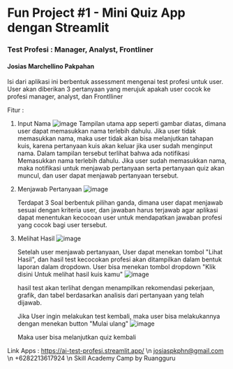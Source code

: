 # Fun Project #1 - Mini Quiz App dengan Streamlit

### Test Profesi : Manager, Analyst, Frontliner
#### Josias Marchellino Pakpahan

Isi dari aplikasi ini berbentuk assessment mengenai test profesi untuk user. User akan diberikan 3 pertanyaan yang merujuk apakah user cocok ke profesi manager, analyst, dan Frontlliner

Fitur : 
1. Input Nama
   ![image](https://github.com/user-attachments/assets/bcda3032-8675-4e1a-ab01-b677d5cb801d)
   Tampilan utama app seperti gambar diatas, dimana user dapat memasukkan nama terlebih dahulu. Jika user tidak memasukkan nama, maka user tidak akan bisa melanjutkan tahapan kuis, karena pertanyaan kuis
   akan keluar jika user sudah menginput nama. Dalam tampilan tersebut terlihat bahwa ada notifikasi Memasukkan nama terlebih dahulu. Jika user sudah memasukkan
   nama, maka notifikasi untuk menjawab pertanyaan serta pertanyaan quiz akan muncul, dan user dapat menjawab pertanyaan tersebut.
2. Menjawab Pertanyaan
   ![image](https://github.com/user-attachments/assets/317217b1-e435-4500-9ecc-ef0cec039d25)

      Terdapat 3 Soal berbentuk pilihan ganda, dimana user dapat menjawab sesuai dengan kriteria user, dan jawaban harus terjawab agar aplikasi dapat menentukan kecocoan
   user untuk mendapatkan jawaban profesi yang cocok bagi user tersebut.
3. Melihat Hasil
   ![image](https://github.com/user-attachments/assets/cc4bb677-7c13-41ab-8ab5-83f289c9d0e9)

   Setelah user menjawab pertanyaan, User dapat menekan tombol "Lihat Hasil", dan hasil test kecocokan profesi akan ditampilkan dalam bentuk laporan dalam dropdown.
   User bisa menekan tombol dropdown "Klik disini Untuk melihat hasil kuis kamu"
   ![image](https://github.com/user-attachments/assets/bf676a5e-f01f-4997-a3b4-f89d3a2b24ed)


   hasil test akan terlihat dengan menampilkan rekomendasi pekerjaan, grafik, dan tabel berdasarkan analisis dari pertanyaan yang telah dijawab.

   Jika User ingin melakukan test kembali, maka user bisa melakukannya dengan menekan button "Mulai ulang"
   ![image](https://github.com/user-attachments/assets/c8a2e7ce-24e4-41f8-bdee-1d9287f6b0e0)

   Maka user bisa melanjutkan quiz kembali


Link Apps : https://ai-test-profesi.streamlit.app/ \n
josiaspkphn@gmail.com \n
+6282213617924 \n
Skill Academy Camp by Ruangguru

